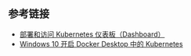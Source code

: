 





## 参考链接
- [部署和访问 Kubernetes 仪表板（Dashboard）](https://kubernetes.io/zh-cn/docs/tasks/access-application-cluster/web-ui-dashboard/)
- [Windows 10 开启 Docker Desktop 中的 Kubernetes](https://blog.csdn.net/hawkjin/article/details/125605743)